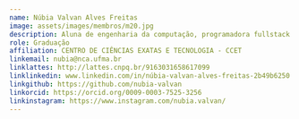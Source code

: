 ```yaml
---
name: Núbia Valvan Alves Freitas
image: assets/images/membros/m20.jpg
description: Aluna de engenharia da computação, programadora fullstack.
role: Graduação
affiliation: CENTRO DE CIÊNCIAS EXATAS E TECNOLOGIA - CCET
linkemail: nubia@nca.ufma.br
linklattes: http://lattes.cnpq.br/9163031658617099
linklinkedin: www.linkedin.com/in/núbia-valvan-alves-freitas-2b49b6250
linkgithub: https://github.com/nubia-valvan
linkorcid: https://orcid.org/0009-0003-7525-3256
linkinstagram: https://www.instagram.com/nubia.valvan/
---
```


